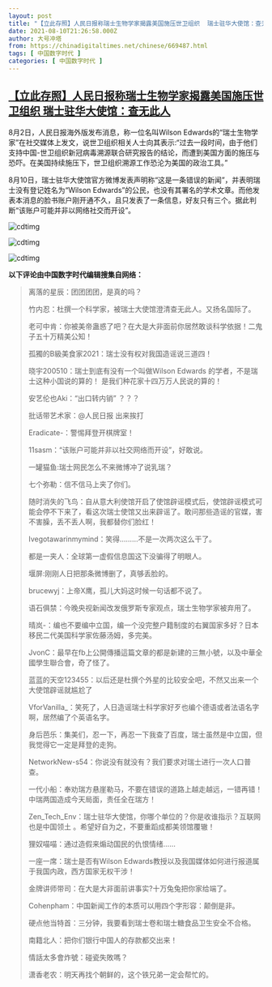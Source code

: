 ```yaml
---
layout: post
title: "【立此存照】人民日报称瑞士生物学家揭露美国施压世卫组织  瑞士驻华大使馆：查无此人"
date: 2021-08-10T21:26:58.000Z
author: 大号冲塔
from: https://chinadigitaltimes.net/chinese/669487.html
tags: [ 中国数字时代 ]
categories: [ 中国数字时代 ]
---
```

<!--1628630818000-->
[【立此存照】人民日报称瑞士生物学家揭露美国施压世卫组织  瑞士驻华大使馆：查无此人](https://chinadigitaltimes.net/chinese/669487.html)
------

<div>
<p>8月2日，人民日报海外版发布消息，称一位名叫Wilson Edwards的“瑞士生物学家”在社交媒体上发文，说世卫组织相关人士向其表示:“过去一段时间，由于他们支持中国-世卫组织新冠病毒溯源联合研究报告的结论，而遭到美国方面的施压与恐吓。在美国持续施压下，世卫组织溯源工作恐沦为美国的政治工具。”</p><p>8月10日，瑞士驻华大使馆官方微博发表声明称“这是一条错误的新闻”，并表明瑞士没有登记姓名为“Wilson Edwards”的公民，也没有其署名的学术文章。而他发表本消息的脸书账户刚开通不久，且只发表了一条信息，好友只有三个。据此判断“该账户可能并非以网络社交而开设”。</p><p><img src="https://chinadigitaltimes.net/chinese/files/2021/08/IMG_9165.jpg" alt="cdtimg" /></p><p><img src="https://chinadigitaltimes.net/chinese/files/2021/08/IMG_9168.jpg" alt="cdtimg" /></p><p><img src="https://chinadigitaltimes.net/chinese/files/2021/08/观察者网.jpg" alt="cdtimg" /></p><p><strong>以下评论由中国数字时代编辑搜集自网络：</strong></p><blockquote><p>离落的星辰：团团团团，是真的吗？</p><p>竹内忍：杜撰一个科学家，被瑞士大使馆澄清查无此人。又扬名国际了。</p><p>老可中肯：你被美帝蛊惑了吧？在大是大非面前你居然敢谈科学依据！二鬼子五十万精美公知！</p><p>孤獨的B級美食家2021：瑞士没有权对我国造谣说三道四！</p><p>晓宇200510：瑞士到底有没有一个叫做Wilson Edwards 的学者，不是瑞士这种小国说的算的！ 是我们种花家十四万万人民说的算的！</p><p>安艺伦也Aki：“出口转内销” ？？？</p><p>批话带艺术家：@人民日报 出来挨打</p><p>Eradicate-：警惕拜登开棋牌室！</p><p>11sasm：“该账户可能并非以社交网络而开设”，好敢说。</p><p>一罐猫鱼:瑞士网民怎么不来微博冲了说乳瑞？</p><p>七个弥勒：信不信马上夹了你们。</p><p>随时消失的飞鸟：自从意大利使馆开启了使馆辟谣模式后，使馆辟谣模式可能会停不下来了，看这次瑞士使馆又出来辟谣了。敢问那些造谣的官媒，害不害臊，丢不丢人啊，我都替你们脸红！</p><p>Ivegotawarinmymind：笑得………不是一次两次这么干了。</p><p>都是一夹人：全球第一虚假信息国这下没骗得了明眼人。</p><p>堰屏:刚刚人日把那条微博删了，真够丢脸的。</p><p>brucewyj：上帝X鹰，孤儿大妈这时候一句话都不说了。</p><p>语石俱禁：今晚央视新闻改发俄罗斯专家观点，瑞士生物学家被弃用了。</p><p>晴岚-：编也不要编中立国，编一个没完整户籍制度的右翼国家多好？日本移民二代美国科学家佐藤汤姆，多完美。</p><p>JvonC：最早在fb上公開傳播這篇文章的都是新建的三無小號，以及中華全國學生聯合會，奇了怪了。</p><p>蓝蓝的天空123455：以后还是杜撰个外星的比较安全吧，不然又出来一个大使馆辟谣就尴尬了</p><p>VforVanilla_：笑死了，人日造谣瑞士科学家好歹也编个德语或者法语名字啊，居然编了个英语名字。</p><p>身后芭乐：集美们，忍一下，再忍一下我查了百度，瑞士虽然是中立国，但我觉得它一定是拜登的走狗。</p><p>NetworkNew-s54：你说没有就没有？我们要求对瑞士进行一次人口普查。</p><p>一代小船：奉劝瑞方悬崖勒马，不要在错误的道路上越走越远，一错再错！中瑞两国造成今天局面，责任全在瑞方！</p><p>Zen_Tech_Env：瑞士驻华大使馆，你哪个单位的？你是收谁指示？互联网也是中国领土 。希望好自为之，不要重蹈成都美领馆覆辙！</p><p>狸奴喵喵：通过造假来煽动国民的仇恨情绪……</p><p>一座一席：瑞士是否有Wilson Edwards教授以及我国媒体如何进行报道属于我国内政，西方国家无权干涉！</p><p>金牌讲师带司：在大是大非面前讲事实?十万兔兔把你家给端了。</p><p>Cohenpham：中国新闻工作的本质可以用四个字形容：颠倒是非。</p><p>硬点他当特首：三分钟，我要看到瑞士卷和瑞士糖食品卫生安全不合格。</p><p>南籍北人：把你们银行中国人的存款都交出来！</p><p>情話太多會炸號：碰瓷失敗嗎？</p><p>潇香老农：明天再找个朝鲜的，这个铁兄弟一定会帮忙的。</p></blockquote>
</div>

